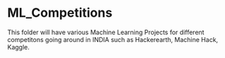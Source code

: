 # ML_Competitions
This folder will have various Machine Learning Projects for different competitons going around in INDIA such as Hackerearth, Machine Hack, Kaggle.
